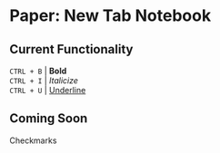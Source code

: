 # Paper: New Tab Notebook
## Current Functionality
`CTRL + B` | **Bold**  
`CTRL + I` | *Italicize*  
`CTRL + U` | <ins>Underline</ins>  

## Coming Soon
Checkmarks
